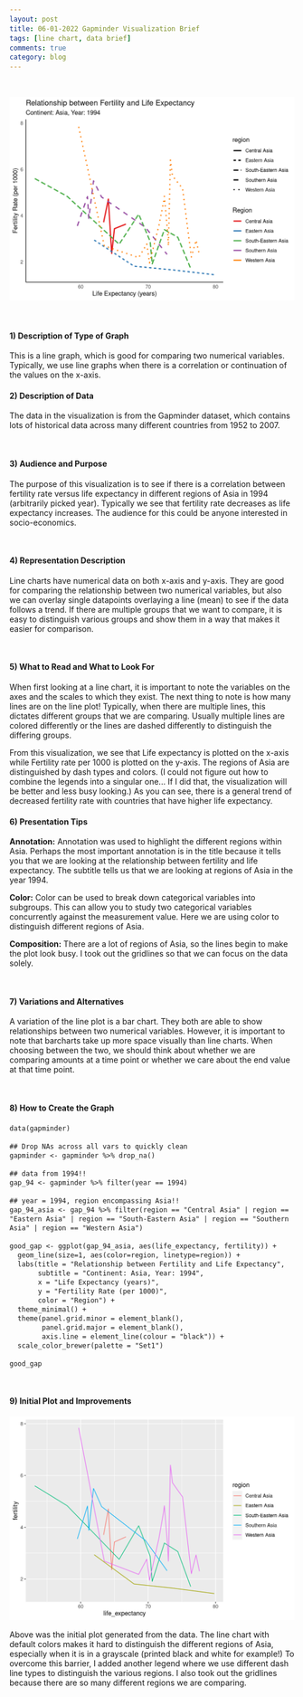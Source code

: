 ```yaml
---
layout: post
title: 06-01-2022 Gapminder Visualization Brief
tags: [line chart, data brief]
comments: true
category: blog
---
```


<br>

![](/images/gap_asia.png)

<br>

#### 1) Description of Type of Graph

This is a line graph, which is good for comparing two numerical variables. Typically, we use line graphs when there is a correlation or continuation of the values on the x-axis.
<br>

#### 2) Description of Data

The data in the visualization is from the Gapminder dataset, which contains lots of historical data across many different countries from 1952 to 2007. 

<br>

#### 3) Audience and Purpose

The purpose of this visualization is to see if there is a correlation between fertility rate versus life expectancy in different regions of Asia in 1994 (arbitrarily picked year). Typically we see that fertility rate decreases as life expectancy increases. The audience for this could be anyone interested in socio-economics. 

<br>

#### 4) Representation Description

Line charts have numerical data on both x-axis and y-axis. They are good for comparing the relationship between two numerical variables, but also we can overlay single datapoints overlaying a line (mean) to see if the data follows a trend. If there are multiple groups that we want to compare, it is easy to distinguish various groups and show them in a way that makes it easier for comparison.

<br>

#### 5) What to Read and What to Look For

When first looking at a line chart, it is important to note the variables on the axes and the scales to which they exist. The next thing to note is how many lines are on the line plot! Typically, when there are multiple lines, this dictates different groups that we are comparing. Usually multiple lines are colored differently or the lines are dashed differently to distinguish the differing groups.

From this visualization, we see that Life expectancy is plotted on the x-axis while Fertility rate per 1000 is plotted on the y-axis. The regions of Asia are distinguished by dash types and colors. (I could not figure out how to combine the legends into a singular one... If I did that, the visualization will be better and less busy looking.) As you can see, there is a general trend of decreased fertility rate with countries that have higher life expectancy. 
<br>

#### 6) Presentation Tips

**Annotation:** Annotation was used to highlight the different regions within Asia. Perhaps the most important annotation is in the title because it tells you that we are looking at the relationship between fertility and life expectancy. The subtitle tells us that we are looking at regions of Asia in the year 1994.

**Color:** Color can be used to break down categorical variables into subgroups. This can allow you to study two categorical variables concurrently against the measurement value. Here we are using color to distinguish different regions of Asia.

**Composition:** There are a lot of regions of Asia, so the lines begin to make the plot look busy. I took out the gridlines so that we can focus on the data solely.

<br>

#### 7) Variations and Alternatives

A variation of the line plot is a bar chart. They both are able to show relationships between two numerical variables. However, it is important to note that barcharts take up more space visually than line charts. When choosing between the two, we should think about whether we are comparing amounts at a time point or whether we care about the end value at that time point. 

<br>

#### 8) How to Create the Graph 

````
data(gapminder)

## Drop NAs across all vars to quickly clean
gapminder <- gapminder %>% drop_na()

## data from 1994!!
gap_94 <- gapminder %>% filter(year == 1994) 

## year = 1994, region encompassing Asia!!
gap_94_asia <- gap_94 %>% filter(region == "Central Asia" | region == "Eastern Asia" | region == "South-Eastern Asia" | region == "Southern Asia" | region == "Western Asia")
  
good_gap <- ggplot(gap_94_asia, aes(life_expectancy, fertility)) + 
  geom_line(size=1, aes(color=region, linetype=region)) +
  labs(title = "Relationship between Fertility and Life Expectancy",
       subtitle = "Continent: Asia, Year: 1994",
       x = "Life Expectancy (years)", 
       y = "Fertility Rate (per 1000)",
       color = "Region") +
  theme_minimal() +
  theme(panel.grid.minor = element_blank(),
        panel.grid.major = element_blank(),
        axis.line = element_line(colour = "black")) +
  scale_color_brewer(palette = "Set1")

good_gap
````

<br>

#### 9) Initial Plot and Improvements

![](/images/gap_asia_init.png)

Above was the initial plot generated from the data. The line chart with default colors makes it hard to distinguish the different regions of Asia, especially when it is in a grayscale (printed black and white for example!) To overcome this barrier, I added another legend where we use different dash line types to distinguish the various regions. I also took out the gridlines because there are so many different regions we are comparing.
